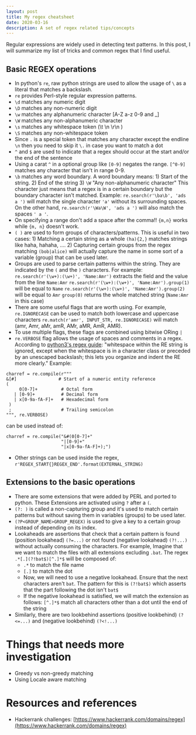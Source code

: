 ```yaml
---
layout: post
title: My regex cheatsheet
date: 2020-03-16
description: A set of regex related tips/concepts
---
```


Regular expressions are widely used in detecting text patterns. In this post, I will summarize my list of tricks and common regex that I find useful.

## Basic REGEX operations
- In python's `re`, raw python strings are used to allow the usage of `\` as a literal that matches a backslash.
- `re` provides Perl-style regular expression patterns.
- `\d` matches any numeric digit
- `\D` matches any non-numeric digit
- `\w` matches any alphanumeric character [A-Z a-z 0-9 and _]
- `\W` matches any non-alphanumeric character
- `\s` matches any whitespace token (\t \n \r\n )
- `\S` matches any non-whitespace token
- Since `.` is a special token that matches any character except the endline `\n` then you need to skip it `\.` in case you want to match a dot
- `^` and `$` are used to indicate that a regex should occur at the start and/or the end of the sentence
- Using a carat `^` in a optional group like `[0-9]` negates the range.
`[^0-9]` matches any character that isn't in range 0-9.
- `\b` matches any word boundary. A word boundary means: 1) Start of the string. 2) End of the string 3) `\W` "Any non-alphanumeric character"
This character just means that a regex is in a certain boundary but the boundary character isn't matched.
Example: `re.search(r'\ba\b', 'ads a ')` will match the single character `'a'` without its surrounding spaces.
On the other hand, `re.search(r'\Wa\W', 'ads a ')` will also match the spaces ```' a '```.
- On specifying a range don't add a space after the comma!!
`{m,n}` works while `{m, n}` doesn't work.
- `( )` are used to form groups of characters/patterns. This is useful in two cases: 1) Matching a certain string as a whole `(ha){2,}` matches strings like haha, hahaha, .... 2) Capturing certain groups from the regex matching `(bob|alice)` will actually capture the name in some sort of a variable (group) that can be used later.
- Groups are used to parse certain patterns within the string. They are indicated by the `(` and the `)` characters.
For example:
`re.search(r'(\w+):(\w+)', 'Name:Amr')` extracts the field and the value from the line `Name:Amr`
`re.search(r'(\w+):(\w+)', 'Name:Amr').group(1)` will be equal to `Name`
`re.search(r'(\w+):(\w+)', 'Name:Amr').group(2)` will be equal to `Amr`
`group(0)` returns the whole matched string (`Name:Amr` in this case)
- There are some useful flags that are worth using. For example, `re.IGNORECASE` can be used to match both lowercase and uppercase characters `re.match(r'amr', INPUT_STR, re.IGNORECASE)` will match (amr, Amr, aMr, amR, AMr, aMR, AmR, AMR).
- To use multiple flags, these flags are combined using bitwise ORing `|`
- `re.VERBOSE` flag allows the usage of spaces and comments in a regex. According to [python3's regex guide](https://docs.python.org/3/howto/regex.html#compilation-flags): "whitespace within the RE string is ignored, except when the whitespace is in a character class or preceded by an unescaped backslash; this lets you organize and indent the RE more clearly."
Example:
```
charref = re.compile(r"""
&[#]                # Start of a numeric entity reference
(
     0[0-7]+         # Octal form
   | [0-9]+          # Decimal form
   | x[0-9a-fA-F]+   # Hexadecimal form
 )
 ;                   # Trailing semicolon
""", re.VERBOSE)
```
can be used instead of:
```
charref = re.compile("&#(0[0-7]+"
                     "|[0-9]+"
                     "|x[0-9a-fA-F]+);")
```
- Other strings can be used inside the regex, `r'REGEX_START{}REGEX_END'.format(EXTERNAL_STRING)`

## Extensions to the basic operations
- There are some extensions that were added by PERL and ported to python. These Extensions are activated using `?` after a `(`.
- `(?: )` is called a non-capturing group and it's used to match certain patterns but without saving them in variables (groups) to be used later.
- `(?P<GROUP_NAME>GROUP_REGEX)` is used to give a key to a certain group instead of depending on its index.
- Lookaheads are assertions that check that a certain pattern is found (position lookahead) `(?=...)` or not found (negative lookahead) `(?!...)` without actually consuming the characters.
For example, Imagine that we want to match the files with all extensions excluding `.bat`.
The regex `.*[.](?!bat$)[^.]*$` will be composed of:
    - `.*` to match the file name
    - `[.]` to match the dot 
    - Now, we will need to use a negative lookahead. Ensure that the next characters aren't `bat`. The pattern for this is `(?!bat$)` which asserts that the part following the dot isn't `bat$`
    - If the negative lookahead is satisfied, we will match the extension as follows: `[^.]*$` match all characters other than a dot until the end of the string
- Similarly, there are two lookbehind assertions (positive lookbehind) `(?<=...)` and (negative lookbehind) `(?<!...)`

# Things that needs more investigation
- Greedy vs non-greedy matching
- Using Locale aware matching

# Resources and references
- Hackerrank challenges: [https://www.hackerrank.com/domains/regex](https://www.hackerrank.com/domains/regex)